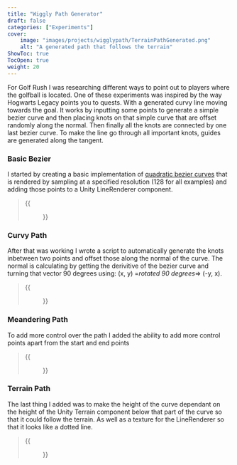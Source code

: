 ```yaml
---
title: "Wiggly Path Generator"
draft: false
categories: ["Experiments"]
cover:
    image: "images/projects/wigglypath/TerrainPathGenerated.png"
    alt: "A generated path that follows the terrain"
ShowToc: true
TocOpen: true
weight: 20
---
```


For Golf Rush I was researching different ways to
point out to players where the golfball is located.
One of these experiments was inspired by the way
Hogwarts Legacy points you to quests. With a
generated curvy line moving towards the goal.
It works by inputting some points to generate a
simple bezier curve and then placing knots on that
simple curve that are offset randomly along the
normal. Then finally all the knots are connected by
one last bezier curve. To make the line go through
all important knots, guides are generated along the
tangent.


### Basic Bezier
I started by creating a basic implementation of [quadratic bezier curves](https://en.wikipedia.org/wiki/B%C3%A9zier_curve#Quadratic_B%C3%A9zier_curves) that is rendered by sampling at a specified resolution (128 for all examples) and adding those points to a Unity LineRenderer component.
> {{<figure src="/images/projects/wigglypath/BezierCurveGenerated.png" align=left width=500 >}}

### Curvy Path 
After that was working I wrote a script to automatically generate the knots inbetween two points and offset those along the normal of the curve. The normal is calculating by getting the derivitive of the  bezier curve and turning that vector 90 degrees using: (x, y) =*rotated 90 degrees*=> (-y, x).
> {{<figure src="/images/projects/wigglypath/CurvyPathGenerated.png" align=left width=500 >}}

### Meandering Path
To add more control over the path I added the ability to add more control points apart from the start and end points
> {{<figure src="/images/projects/wigglypath/PathGeneratorShowcase.gif" align=left width=500 >}}

### Terrain Path
The last thing I added was to make the height of the curve dependant on the height of the Unity Terrain component below that part of the curve so that it could follow the terrain. 
As well as a texture for the LineRenderer so that it looks like a dotted line.
> {{<figure src="/images/projects/wigglypath/TerrainPathGenerated.png" align=left width=500 >}}

